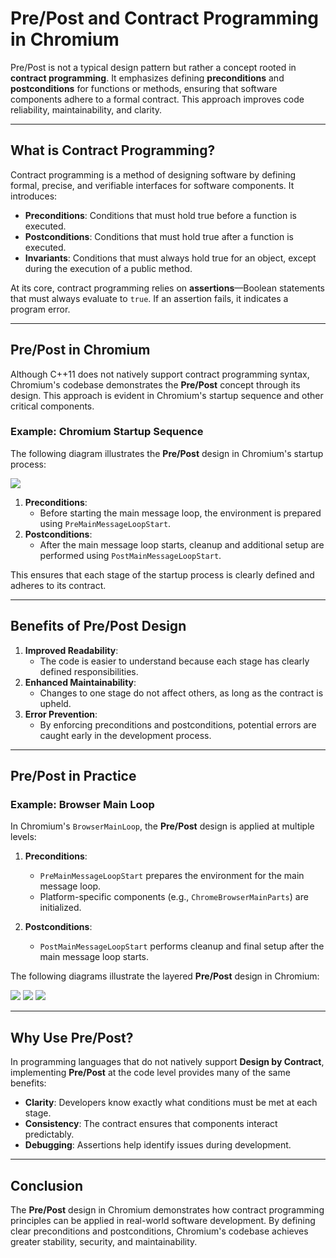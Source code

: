 # Pre/Post and Contract Programming in Chromium

Pre/Post is not a typical design pattern but rather a concept rooted in **contract programming**. It emphasizes defining **preconditions** and **postconditions** for functions or methods, ensuring that software components adhere to a formal contract. This approach improves code reliability, maintainability, and clarity.

---

## What is Contract Programming?

Contract programming is a method of designing software by defining formal, precise, and verifiable interfaces for software components. It introduces:
- **Preconditions**: Conditions that must hold true before a function is executed.
- **Postconditions**: Conditions that must hold true after a function is executed.
- **Invariants**: Conditions that must always hold true for an object, except during the execution of a public method.

At its core, contract programming relies on **assertions**—Boolean statements that must always evaluate to `true`. If an assertion fails, it indicates a program error.

---

## Pre/Post in Chromium

Although C++11 does not natively support contract programming syntax, Chromium's codebase demonstrates the **Pre/Post** concept through its design. This approach is evident in Chromium's startup sequence and other critical components.

### Example: Chromium Startup Sequence

The following diagram illustrates the **Pre/Post** design in Chromium's startup process:

![](../../img/architecture/chromium-startup-sequence.jpeg)

1. **Preconditions**:
   - Before starting the main message loop, the environment is prepared using `PreMainMessageLoopStart`.
2. **Postconditions**:
   - After the main message loop starts, cleanup and additional setup are performed using `PostMainMessageLoopStart`.

This ensures that each stage of the startup process is clearly defined and adheres to its contract.

---

## Benefits of Pre/Post Design

1. **Improved Readability**:
   - The code is easier to understand because each stage has clearly defined responsibilities.
2. **Enhanced Maintainability**:
   - Changes to one stage do not affect others, as long as the contract is upheld.
3. **Error Prevention**:
   - By enforcing preconditions and postconditions, potential errors are caught early in the development process.

---

## Pre/Post in Practice

### Example: Browser Main Loop

In Chromium's `BrowserMainLoop`, the **Pre/Post** design is applied at multiple levels:

1. **Preconditions**:
   - `PreMainMessageLoopStart` prepares the environment for the main message loop.
   - Platform-specific components (e.g., `ChromeBrowserMainParts`) are initialized.

2. **Postconditions**:
   - `PostMainMessageLoopStart` performs cleanup and final setup after the main message loop starts.

The following diagrams illustrate the layered **Pre/Post** design in Chromium:

![](../../img/architecture/chromium-pre-post-layers-1.jpeg)
![](../../img/architecture/chromium-pre-post-layers-2.png)
![](../../img/architecture/chromium-pre-post-layers-3.jpeg)

---

## Why Use Pre/Post?

In programming languages that do not natively support **Design by Contract**, implementing **Pre/Post** at the code level provides many of the same benefits:
- **Clarity**: Developers know exactly what conditions must be met at each stage.
- **Consistency**: The contract ensures that components interact predictably.
- **Debugging**: Assertions help identify issues during development.

---

## Conclusion

The **Pre/Post** design in Chromium demonstrates how contract programming principles can be applied in real-world software development. By defining clear preconditions and postconditions, Chromium's codebase achieves greater stability, security, and maintainability.